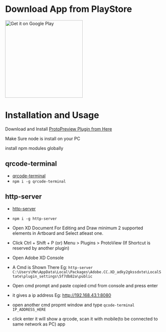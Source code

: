 # Download App from PlayStore

<a href='https://play.google.com/store/apps/details?id=in.canews.protoview'><img width="250" alt='Get it on Google Play' src='https://play.google.com/intl/en_us/badges/images/generic/en_badge_web_generic.png'/></a>

# Installation and Usage

Download and Install [ProtoPreview Plugin from Here](https://github.com/canewsin/ProtoView-Issues/releases/tag/0.1.0)

Make Sure node is install on your PC

install npm modules globally
 ## qrcode-terminal
 - [qrcode-terminal](https://www.npmjs.com/package/qrcode-terminal) 
 - `npm i -g qrcode-terminal`
 
 ## http-server
 - [http-server](https://www.npmjs.com/package/http-server) 
 - `npm i -g http-server`
 
 - Open XD Document For Editing and Draw minimum 2 supported elements in Artboard and Select atleast one.
 - Click Ctrl + Shift + P (or) Menu > Plugins > ProtoView (If Shortcut is reserved by another plugin)
 - Open Adobe XD Console
 - A Cmd is Shown There Eg: `http-server C:\Users\Me\AppData\Local\Packages\Adobe.CC.XD_adky2gkssdxte\LocalState\plugin_settings\5f7db82a\public`
 - Open cmd prompt and paste copied cmd from console and press enter
 - it gives a ip address Eg: http://192.168.43.1:8080
 - open another cmd propmt window and type `qcode-terminal IP_ADDRESS_HERE`
 - click enter it will show a qrcode, scan it with mobile(to be connected to same network as PC) app

